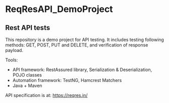 # ReqResAPI_DemoProject

## Rest API tests

This repository is a demo project for API testing. It includes testing following methods: GET, POST, PUT and DELETE, and verification of response payload. 


Tools:


- API framework: RestAssured library, Serialization & Deserialization, POJO classes
- Automation framework: TestNG, Hamcrest Matchers
- Java + Maven


API specification is at: https://reqres.in/
